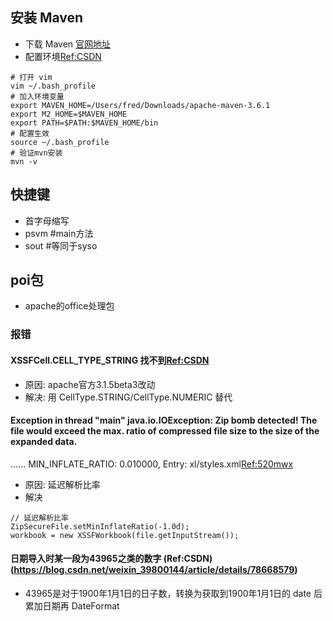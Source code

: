 ## 安装 Maven
* 下载 Maven [官网地址](http://maven.apache.org/download.cgi)
* 配置环境[Ref:CSDN](https://blog.csdn.net/fenglailea/article/details/69500318)
```
# 打开 vim
vim ~/.bash_profile
# 加入环境变量
export MAVEN_HOME=/Users/fred/Downloads/apache-maven-3.6.1
export M2_HOME=$MAVEN_HOME
export PATH=$PATH:$MAVEN_HOME/bin
# 配置生效
source ~/.bash_profile
# 验证mvn安装
mvn -v
```

## 快捷键
* 首字母缩写
* psvm #main方法
* sout #等同于syso


## poi包
* apache的office处理包
### 报错
#### XSSFCell.CELL_TYPE_STRING 找不到[Ref:CSDN](https://blog.csdn.net/weixin_43209201/article/details/86519522)
* 原因: apache官方3.1.5beta3改动
* 解决: 用 CellType.STRING/CellType.NUMERIC 替代

#### Exception in thread "main" java.io.IOException: Zip bomb detected! The file would exceed the max. ratio of compressed file size to the size of the expanded data.
...... MIN_INFLATE_RATIO: 0.010000, Entry: xl/styles.xml[Ref:520mwx](https://www.520mwx.com/view/33447)
* 原因:  延迟解析比率
* 解决
```
// 延迟解析比率
ZipSecureFile.setMinInflateRatio(-1.0d);
workbook = new XSSFWorkbook(file.getInputStream());
```

#### 日期导入时某一段为43965之类的数字 (Ref:CSDN)(https://blog.csdn.net/weixin_39800144/article/details/78668579)
* 43965是对于1900年1月1日的日子数，转换为获取到1900年1月1日的 date 后累加日期再 DateFormat
